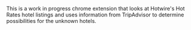 This is a work in progress chrome extension that looks at Hotwire's Hot Rates hotel listings and uses information from TripAdvisor to determine possibilities for the unknown hotels.